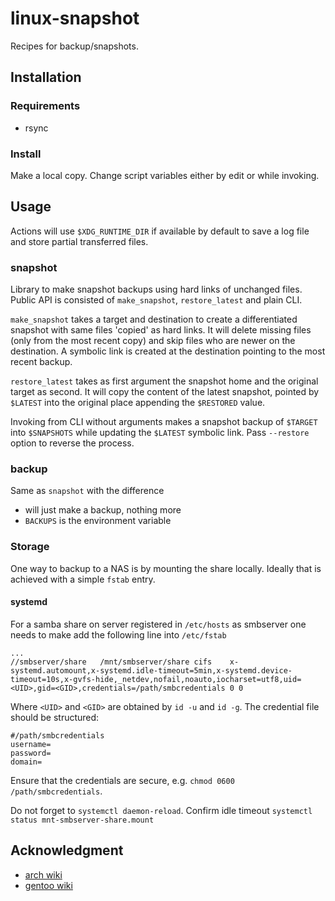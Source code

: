 # linux-snapshot

Recipes for backup/snapshots.

## Installation

### Requirements

- rsync

### Install

Make a local copy. Change script variables either by edit or while invoking.

## Usage

Actions will use `$XDG_RUNTIME_DIR` if available by default to save a log file
and store partial transferred files.

### snapshot

Library to make snapshot backups using hard links of unchanged files.
Public API is consisted of `make_snapshot`, `restore_latest` and plain CLI.

`make_snapshot` takes a target and destination to create a differentiated snapshot
with same files 'copied' as hard links. It will delete missing files (only from
the most recent copy) and skip files who are newer on the destination. A symbolic
link is created at the destination pointing to the most recent backup.

`restore_latest` takes as first argument the snapshot home and the original
target as second. It will copy the content of the latest snapshot, pointed by
`$LATEST` into the original place appending the `$RESTORED` value.

Invoking from CLI without arguments makes a snapshot backup of `$TARGET` into
`$SNAPSHOTS` while updating the `$LATEST` symbolic link. Pass `--restore` option
to reverse the process.

### backup

Same as `snapshot` with the difference

- will just make a backup, nothing more
- `BACKUPS` is the environment variable

### Storage

One way to backup to a NAS is by mounting the share locally. Ideally that is
achieved with a simple `fstab` entry.

#### systemd

For a samba share on server registered in `/etc/hosts` as smbserver one needs to
make add the following line into `/etc/fstab`

```
...
//smbserver/share   /mnt/smbserver/share cifs    x-systemd.automount,x-systemd.idle-timeout=5min,x-systemd.device-timeout=10s,x-gvfs-hide,_netdev,nofail,noauto,iocharset=utf8,uid=<UID>,gid=<GID>,credentials=/path/smbcredentials 0 0
```

Where `<UID>` and `<GID>` are obtained by `id -u` and `id -g`. The credential file
should be structured:

```
#/path/smbcredentials
username=
password=
domain=
```

Ensure that the credentials are secure, e.g. `chmod 0600 /path/smbcredentials`.

Do not forget to `systemctl daemon-reload`. Confirm idle timeout `systemctl
status mnt-smbserver-share.mount`

## Acknowledgment

- [arch wiki](https://wiki.archlinux.org/title/rsync)
- [gentoo wiki](https://wiki.gentoo.org/wiki/Rsync)
